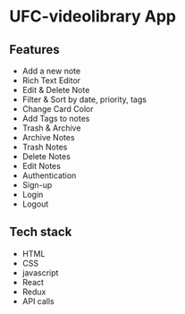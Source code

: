 # UFC-videolibrary  App

## Features

+ Add a new note
+ Rich Text Editor
+ Edit & Delete Note
+ Filter & Sort by date, priority, tags
+ Change Card Color
+ Add Tags to notes
+ Trash & Archive
+ Archive Notes
+ Trash Notes
+ Delete Notes
+ Edit Notes
+ Authentication 
+ Sign-up
+ Login
+ Logout

## Tech stack
+ HTML
+ CSS
+ javascript
+ React 
+ Redux
+ API calls



